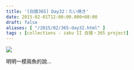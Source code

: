```yaml
---
title: '[白狼365] Day32：たい焼き'
date: 2015-02-01T12:00:00.000+08:00
draft: false
aliases: [ "/2015/02/365-day32.html" ]
tags : [collections - zaku II 白狼・365 project]
---
```


[![](https://farm8.staticflickr.com/7564/16118731985_587ddccd33_z.jpg)](https://farm8.staticflickr.com/7564/16118731985_587ddccd33_z.jpg)

明明一模兩魚的說...